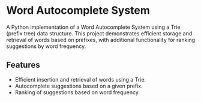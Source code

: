 # Word Autocomplete System

A Python implementation of a Word Autocomplete System using a Trie (prefix tree) data structure. This project demonstrates efficient storage and retrieval of words based on prefixes, with additional functionality for ranking suggestions by word frequency.

## Features
- Efficient insertion and retrieval of words using a Trie.
- Autocomplete suggestions based on a given prefix.
- Ranking of suggestions based on word frequency.
